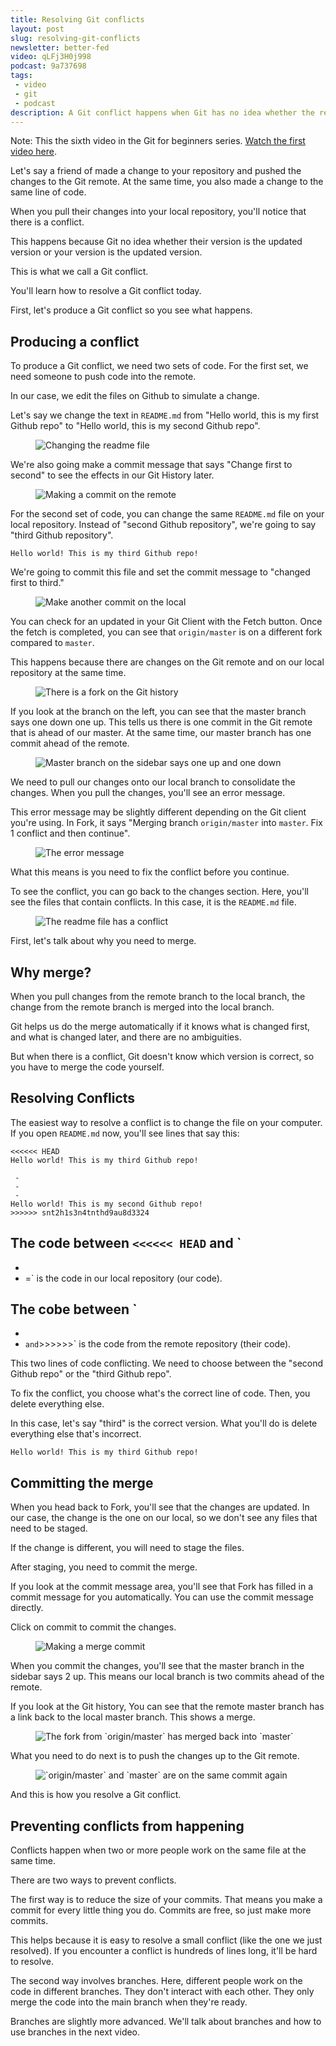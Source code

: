 ```yaml
---
title: Resolving Git conflicts
layout: post
slug: resolving-git-conflicts
newsletter: better-fed
video: qLFj3H0j998
podcast: 9a737698
tags:
 - video
 - git
 - podcast
description: A Git conflict happens when Git has no idea whether the remote version or the local version is the correct version. You'll learn how to resolve a Git conflict today.
---
```


Note: This the sixth video in the Git for beginners series. [Watch the first video here](/blog/setting-up-git).

Let's say a friend of made a change to your repository and pushed the changes to the Git remote. At the same time, you also made a change to the same line of code.

When you pull their changes into your local repository, you'll notice that there is a conflict.

This happens because Git no idea whether their version is the updated version or your version is the updated version.

This is what we call a Git conflict.

You'll learn how to resolve a Git conflict today.

<!-- more -->

First, let's produce a Git conflict so you see what happens.

## Producing a conflict

To produce a Git conflict, we need two sets of code. For the first set, we need someone to push code into the remote.

In our case, we edit the files on Github to simulate a change.

Let's say we change the text in `README.md` from "Hello world, this is my first Github repo" to "Hello world, this is my second Github repo".

<figure><img src="/images/2018/git-conflicts/changing-readme.png" alt="Changing the readme file">
</figure>

We're also going make a commit message that says "Change first to second" to see the effects in our Git History later.

<figure><img src="/images/2018/git-conflicts/changing-readme-commit.png" alt="Making a commit on the remote">
</figure>

For the second set of code, you can change the same `README.md` file on your local repository. Instead of "second Github repository", we're going to say "third Github repository".

```
Hello world! This is my third Github repo!
```

We're going to commit this file and set the commit message to "changed first to third."

<figure><img src="/images/2018/git-conflicts/commit-readme-local.png" alt="Make another commit on the local">
</figure>

You can check for an updated in your Git Client with the Fetch button. Once the fetch is completed, you can see that `origin/master` is on a different fork compared to `master`.

This happens because there are changes on the Git remote and on our local repository at the same time.

<figure><img src="/images/2018/git-conflicts/history-fork.png" alt="There is a fork on the Git history">
</figure>

If you look at the branch on the left, you can see that the master branch says one down one up. This tells us there is one commit in the Git remote that is ahead of our master. At the same time, our master branch has one commit ahead of the remote.

<figure><img src="/images/2018/git-conflicts/sidebar.png" alt="Master branch on the sidebar says one up and one down">
</figure>

We need to pull our changes onto our local branch to consolidate the changes. When you pull the changes, you'll see an error message.

This error message may be slightly different depending on the Git client you're using. In Fork, it says "Merging branch `origin/master` into `master`. Fix 1 conflict and then continue".

<figure><img src="/images/2018/git-conflicts/conflict.png" alt="The error message">
</figure>

What this means is you need to fix the conflict before you continue.

To see the conflict, you can go back to the changes section. Here, you'll see the files that contain conflicts. In this case, it is the `README.md` file.

<figure><img src="/images/2018/git-conflicts/readme-has-conflict.png" alt="The readme file has a conflict">
</figure>

First, let's talk about why you need to merge.

## Why merge?

When you pull changes from the remote branch to the local branch, the change from the remote branch is merged into the local branch.

Git helps us do the merge automatically if it knows what is changed first, and what is changed later, and there are no ambiguities.

But when there is a conflict, Git doesn't know which version is correct, so you have to merge the code yourself.

## Resolving Conflicts

The easiest way to resolve a conflict is to change the file on your computer. If you open `README.md` now, you'll see lines that say this:

```
<<<<<< HEAD
Hello world! This is my third Github repo!

 -
 -
 -
Hello world! This is my second Github repo!
>>>>>> snt2h1s3n4tnthd9au8d3324
```

The code between `<<<<<< HEAD` and `
 -
 -
 - =` is the code in our local repository (our code).

The cobe between `
 -
 -
 - ` and `>>>>>>` is the code from the remote repository (their code).

This two lines of code conflicting. We need to choose between the "second Github repo" or the "third Github repo".

To fix the conflict, you choose what's the correct line of code. Then, you delete everything else.

In this case, let's say "third" is the correct version. What you'll do is delete everything else that's incorrect.

```
Hello world! This is my third Github repo!
```

## Committing the merge

When you head back to Fork, you'll see that the changes are updated. In our case, the change is the one on our local, so we don't see any files that need to be staged.

If the change is different, you will need to stage the files.

After staging, you need to commit the merge.

If you look at the commit message area, you'll see that Fork has filled in a commit message for you automatically. You can use the commit message directly.

Click on commit to commit the changes.

<figure><img src="/images/2018/git-conflicts/merge-commit.png" alt="Making a merge commit">
</figure>

When you commit the changes, you'll see that the master branch in the sidebar says 2 up. This means our local branch is two commits ahead of the remote.

If you look at the Git history, You can see that the remote master branch has a link back to the local master branch. This shows a merge.

<figure><img src="/images/2018/git-conflicts/history-2.png" alt="The fork from `origin/master` has merged back into `master`">
</figure>

What you need to do next is to push the changes up to the Git remote.

<figure><img src="/images/2018/git-conflicts/history-3.png" alt="`origin/master` and `master` are on the same commit again">
</figure>

And this is how you resolve a Git conflict.

## Preventing conflicts from happening

Conflicts happen when two or more people work on the same file at the same time.

There are two ways to prevent conflicts.

The first way is to reduce the size of your commits. That means you make a commit for every little thing you do. Commits are free, so just make more commits.

This helps because it is easy to resolve a small conflict (like the one we just resolved). If you encounter a conflict is hundreds of lines long, it'll be hard to resolve.

The second way involves branches. Here, different people work on the code in different branches. They don't interact with each other. They only merge the code into the main branch when they're ready.

Branches are slightly more advanced. We'll talk about branches and how to use branches in the next video.
